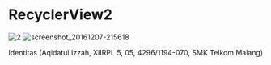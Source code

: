 # RecyclerView2


![2](https://cloud.githubusercontent.com/assets/22891163/20973478/4dd3258a-bccb-11e6-889d-85256f4fc5d9.jpg)
![screenshot_20161207-215618](https://cloud.githubusercontent.com/assets/22891163/20973486/5328cbac-bccb-11e6-83d3-edb32fccbd38.jpg)

Identitas (Aqidatul Izzah, XIIRPL 5, 05, 4296/1194-070, SMK Telkom Malang)

